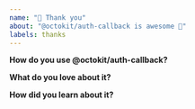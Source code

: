```yaml
---
name: "💝 Thank you"
about: "@octokit/auth-callback is awesome 🙌"
labels: thanks
---
```


<!-- Please replace all placeholders such as this below -->

**How do you use @octokit/auth-callback?**

<!-- Please share how you use @octokit/auth-callback. What are your use cases? -->

**What do you love about it?**

<!-- Thanks for the kind words 🤗 -->

**How did you learn about it?**

<!-- Just curious -->

